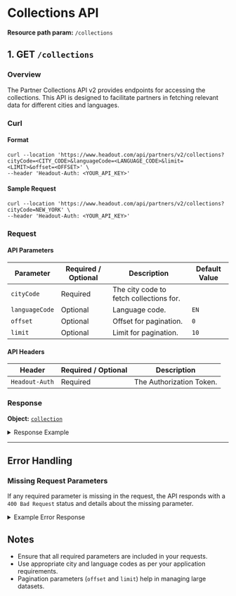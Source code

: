 # Collections API

**Resource path param:** `/collections`

## 1. <a name="GET - /collections"></a>GET `/collections`

### Overview
The Partner Collections API v2 provides endpoints for accessing the collections. This API is designed to facilitate partners in fetching relevant data for different cities and languages.

### Curl

#### Format
```shell
curl --location 'https://www.headout.com/api/partners/v2/collections?cityCode=<CITY_CODE>&languageCode=<LANGUAGE_CODE>&limit=<LIMIT>&offset=<OFFSET>' \
--header 'Headout-Auth: <YOUR_API_KEY>'
```

#### Sample Request
```shell
curl --location 'https://www.headout.com/api/partners/v2/collections?cityCode=NEW_YORK' \
--header 'Headout-Auth: <YOUR_API_KEY>'
```

### Request

#### API Parameters
| Parameter      | Required / Optional | Description                             | Default Value |
|----------------|---------------------|-----------------------------------------|---------------|
| `cityCode`     | Required            | The city code to fetch collections for. |               |
| `languageCode` | Optional            | Language code.                          | `EN`          |
| `offset`       | Optional            | Offset for pagination.                  | `0`           |
| `limit`        | Optional            | Limit for pagination.                   | `10`          |

#### API Headers
| Header         | Required / Optional | Description              |
|----------------|---------------------|--------------------------|
| `Headout-Auth` | Required            | The Authorization Token. |


### Response

**Object:** [`collection`](/object-models/v2/Collection.md)

<details>
<summary>Response Example</summary>

```json
{
    "city": "NEW_YORK",
    "collections": [
        {
            "id": "24",
            "name": "Broadway",
            "city": "NEW_YORK",
            "urlSlugs": {
                "EN": "/broadway-tickets-c-24/",
                "ES": "/es/entradas-espectaculos-de-broadway-c-24/",
                "FR": "/fr/billets-comedie-musicale-broadway-c-24/",
                "IT": "/it/broadway-biglietti-c-24/",
                "DE": "/de/broadway-tickets-c-24/",
                "PT": "/pt/broadway-c-24/",
                "NL": "/nl/broadway-c-24/"
            },
            "canonicalUrl": "https://www.headout.com/broadway-tickets-c-24/"
        },
        {
            "id": "3546",
            "name": "Cruceros por el río Hudson",
            "city": "NEW_YORK",
            "urlSlugs": {
                "EN": "/hudson-river-cruises-c-3546/",
                "ES": "/es/cruceros-por-el-rio-hudson-c-3546/",
                "FR": "/fr/croisieres-sur-la-riviere-hudson-c-3546/",
                "IT": "/it/crociere-hudson-rive-c-3546/",
                "DE": "/de/hudson-rive-kreuzfahrten-c-3546/",
                "PT": "/pt/cruzeiros-em-hudson-rive-c-3546/",
                "NL": "/nl/hudson-rive-cruises-c-3546/"
            },
            "canonicalUrl": "https://www.headout.com/hudson-river-cruises-c-3546/"
        },
        {
            "id": "234",
            "name": "Edificio Empire State",
            "city": "NEW_YORK",
            "urlSlugs": {
                "EN": "/empire-state-building-tickets-c-234/",
                "ES": "/es/entradas-empire-state-building-c-234/",
                "FR": "/fr/empire-state-building-c-234/",
                "IT": "/it/biglietti-empire-state-building-c-234/",
                "DE": "/de/buchen-sie-empire-state-building-tickets-skip-the-line-zugang-c-234/",
                "PT": "/pt/ingressos-empire-state-building-c-234/",
                "NL": "/nl/boek-tickets-voor-het-empire-state-building-toegang-tot-de-wachtrij-c-234/"
            },
            "canonicalUrl": "https://www.headout.com/empire-state-building-tickets-c-234/"
        }
    ],
    "nextUrl": "https://www.headout.com/api/partners/v2/collections?cityCode=NEW_YORK&campaignName=SOME_CAMPAIGN&languageCode=ES&currencyCode=INR&offset=3&limit=3",
    "prevUrl": null,
    "total": 39,
    "nextOffset": 3
}
```

</details>

---

## Error Handling

### Missing Request Parameters
If any required parameter is missing in the request, the API responds with a `400 Bad Request` status and details about the missing parameter.

<details>
<summary>Example Error Response</summary>

```json
{
  "status": 400,
  "error": {
    "code": "E_MISSING_PARAMETER",
    "message": "Missing required parameter: [parameter_name]"
  }
}
```

</details>

## Notes
- Ensure that all required parameters are included in your requests.
- Use appropriate city and language codes as per your application requirements.
- Pagination parameters (`offset` and `limit`) help in managing large datasets.
